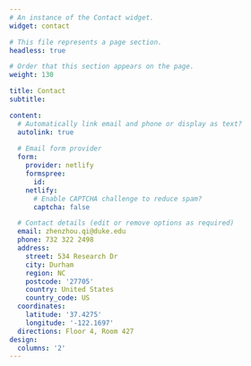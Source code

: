 ```yaml
---
# An instance of the Contact widget.
widget: contact

# This file represents a page section.
headless: true

# Order that this section appears on the page.
weight: 130

title: Contact
subtitle:

content:
  # Automatically link email and phone or display as text?
  autolink: true
  
  # Email form provider
  form:
    provider: netlify
    formspree:
      id:
    netlify:
      # Enable CAPTCHA challenge to reduce spam?
      captcha: false

  # Contact details (edit or remove options as required)
  email: zhenzhou.qi@duke.edu
  phone: 732 322 2498
  address:
    street: 534 Research Dr
    city: Durham
    region: NC
    postcode: '27705'
    country: United States
    country_code: US
  coordinates:
    latitude: '37.4275'
    longitude: '-122.1697'
  directions: Floor 4, Room 427
design:
  columns: '2'
---
```

